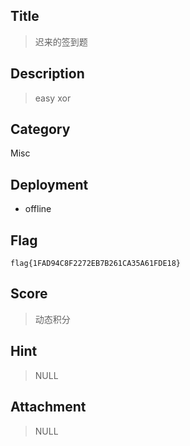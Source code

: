 ## Title

> 迟来的签到题

## Description

> easy xor

## Category

Misc

## Deployment

- offline

## Flag

`flag{1FAD94C8F2272EB7B261CA35A61FDE18}`

## Score

> 动态积分

## Hint

> NULL

## Attachment

> NULL
